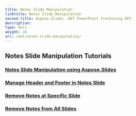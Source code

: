 ```yaml
---
title: Notes Slide Manipulation
linktitle: Notes Slide Manipulation
second_title: Aspose.Slides .NET PowerPoint Processing API
description: 
type: docs
weight: 16
url: /net/notes-slide-manipulation/
---
```


## Notes Slide Manipulation Tutorials
### [Notes Slide Manipulation using Aspose.Slides](./notes-slide-manipulation/)
### [Manage Header and Footer in Notes Slide](./header-and-footer-in-notes-slide/)
### [Remove Notes at Specific Slide](./remove-notes-at-specific-slide/)
### [Remove Notes from All Slides](./remove-notes-from-all-slides/)